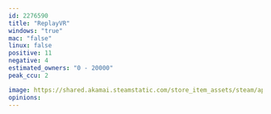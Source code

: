 ```yaml
---
id: 2276590
title: "ReplayVR"
windows: "true"
mac: "false"
linux: false
positive: 11
negative: 4
estimated_owners: "0 - 20000"
peak_ccu: 2

image: https://shared.akamai.steamstatic.com/store_item_assets/steam/apps/2276590/header.jpg?t=1691491164
opinions:
---
```

